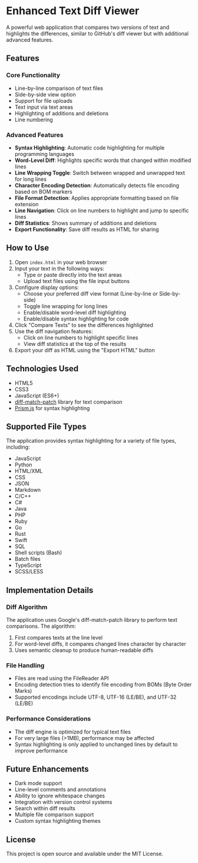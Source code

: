 # Enhanced Text Diff Viewer

A powerful web application that compares two versions of text and highlights the differences, similar to GitHub's diff viewer but with additional advanced features.

## Features

### Core Functionality
- Line-by-line comparison of text files
- Side-by-side view option
- Support for file uploads
- Text input via text areas
- Highlighting of additions and deletions
- Line numbering

### Advanced Features
- **Syntax Highlighting**: Automatic code highlighting for multiple programming languages
- **Word-Level Diff**: Highlights specific words that changed within modified lines
- **Line Wrapping Toggle**: Switch between wrapped and unwrapped text for long lines
- **Character Encoding Detection**: Automatically detects file encoding based on BOM markers
- **File Format Detection**: Applies appropriate formatting based on file extension
- **Line Navigation**: Click on line numbers to highlight and jump to specific lines
- **Diff Statistics**: Shows summary of additions and deletions
- **Export Functionality**: Save diff results as HTML for sharing

## How to Use

1. Open `index.html` in your web browser
2. Input your text in the following ways:
   - Type or paste directly into the text areas
   - Upload text files using the file input buttons
3. Configure display options:
   - Choose your preferred diff view format (Line-by-line or Side-by-side)
   - Toggle line wrapping for long lines
   - Enable/disable word-level diff highlighting
   - Enable/disable syntax highlighting for code
4. Click "Compare Texts" to see the differences highlighted
5. Use the diff navigation features:
   - Click on line numbers to highlight specific lines
   - View diff statistics at the top of the results
6. Export your diff as HTML using the "Export HTML" button

## Technologies Used

- HTML5
- CSS3
- JavaScript (ES6+)
- [diff-match-patch](https://github.com/google/diff-match-patch) library for text comparison
- [Prism.js](https://prismjs.com/) for syntax highlighting

## Supported File Types

The application provides syntax highlighting for a variety of file types, including:
- JavaScript
- Python
- HTML/XML
- CSS
- JSON
- Markdown
- C/C++
- C#
- Java
- PHP
- Ruby
- Go
- Rust
- Swift
- SQL
- Shell scripts (Bash)
- Batch files
- TypeScript
- SCSS/LESS

## Implementation Details

### Diff Algorithm
The application uses Google's diff-match-patch library to perform text comparisons. The algorithm:
1. First compares texts at the line level
2. For word-level diffs, it compares changed lines character by character
3. Uses semantic cleanup to produce human-readable diffs

### File Handling
- Files are read using the FileReader API
- Encoding detection tries to identify file encoding from BOMs (Byte Order Marks)
- Supported encodings include UTF-8, UTF-16 (LE/BE), and UTF-32 (LE/BE)

### Performance Considerations
- The diff engine is optimized for typical text files
- For very large files (>1MB), performance may be affected
- Syntax highlighting is only applied to unchanged lines by default to improve performance

## Future Enhancements

- Dark mode support
- Line-level comments and annotations
- Ability to ignore whitespace changes
- Integration with version control systems
- Search within diff results
- Multiple file comparison support
- Custom syntax highlighting themes

## License

This project is open source and available under the MIT License.
